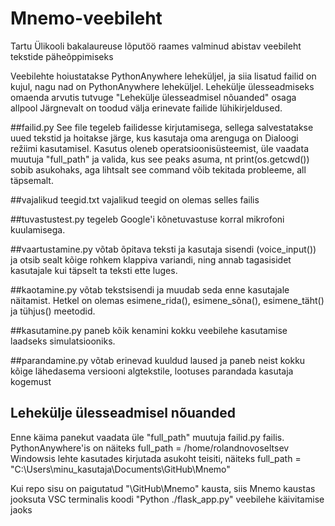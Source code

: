 # Mnemo-veebileht
Tartu Ülikooli bakalaureuse lõputöö raames valminud abistav veebileht tekstide päheõppimiseks

Veebilehte hoiustatakse PythonAnywhere leheküljel, ja siia lisatud failid on kujul, nagu nad on PythonAnywhere leheküljel. Lehekülje ülesseadmiseks omaenda arvutis tutvuge "Lehekülje ülesseadmisel nõuanded" osaga allpool
Järgnevalt on toodud välja erinevate failide lühikirjeldused.

##failid.py
See file tegeleb failidesse kirjutamisega, sellega salvestatakse uued tekstid ja hoitakse järge, kus kasutaja oma arenguga on Dialoogi režiimi kasutamisel.
Kasutus oleneb operatsioonisüsteemist, üle vaadata muutuja "full_path" ja valida, kus see peaks asuma, nt print(os.getcwd()) sobib asukohaks, aga lihtsalt see command võib tekitada probleeme, all täpsemalt.

##vajalikud teegid.txt
vajalikud teegid on olemas selles failis

##tuvastustest.py
tegeleb Google'i kõnetuvastuse korral mikrofoni kuulamisega.

##vaartustamine.py
võtab õpitava teksti ja kasutaja sisendi (voice_input()) ja otsib sealt kõige rohkem klappiva variandi, ning annab tagasisidet kasutajale kui täpselt ta teksti ette luges.

##kaotamine.py
võtab tekstsisendi ja muudab seda enne kasutajale näitamist. Hetkel on olemas esimene_rida(), esimene_sõna(), esimene_täht() ja tühjus() meetodid.

##kasutamine.py
paneb kõik kenamini kokku veebilehe kasutamise laadseks simulatsiooniks.

##parandamine.py
võtab erinevad kuuldud laused ja paneb neist kokku kõige lähedasema versiooni algtekstile, lootuses parandada kasutaja kogemust

## Lehekülje ülesseadmisel nõuanded
Enne käima panekut vaadata üle "full_path" muutuja failid.py failis.
PythonAnywhere'is on näiteks full_path = /home/rolandnovoseltsev
Windowsis lehte kasutades kirjutada asukoht teisiti, näiteks full_path = "C:\\Users\\minu_kasutaja\\Documents\\GitHub\\Mnemo"

Kui repo sisu on paigutatud "\GitHub\\Mnemo" kausta, siis Mnemo kaustas jooksuta VSC terminalis koodi "Python ./flask_app.py" veebilehe käivitamise jaoks

